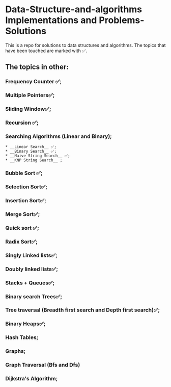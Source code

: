 # Data-Structure-and-algorithms Implementations and Problems-Solutions 
This is a repo for solutions to data structures and algorithms.
The topics that have been touched are marked with ✅.

## The topics in other:
### Frequency Counter ✅;
### Multiple Pointers✅;
### Sliding Window✅;
### Recursion ✅;
### Searching Algorithms (Linear and Binary);
    * __Linear Search__ ✅;
    * __Binary Search__ ✅;
    * __Naive String Search__ ✅;
    * __KNP String Search__ ;
### Bubble Sort ✅;
### Selection Sort✅;
### Insertion Sort✅;
### Merge Sort✅;
### Quick sort ✅;
### Radix Sort✅;
### Singly Linked lists✅;
### Doubly linked lists✅;
### Stacks + Queues✅;
### Binary search Trees✅;
### Tree traversal (Breadth first search and Depth first search)✅;
### Binary Heaps✅;
### Hash Tables;
### Graphs;
### Graph Traversal (Bfs and Dfs)
### Dijkstra's Algorithm;
